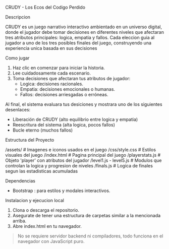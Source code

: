 CRUDY - Los Ecos del Codigo Perdido

Descripcion

CRUDY es un juego narrativo interactivo ambientado en un universo digital, donde el jugador debe tomar decisiones en diferentes niveles que afectaran tres atributos principales: logica, empatia y fallos. Cada eleccion guia al jugador a uno de los tres posibles finales del juego, construyendo una experiencia unica basada en sus decisiones

Como jugar

1. Haz clic en comenzar para iniciar la historia.
2. Lee cuidadosamente cada escenario.
3. Toma decisiones que afectaran tus atributos de jugador:
   - Logica: decisiones racionales.
   - Empatia: decisiones emocionales o humanas.
   - Fallos: decisiones arriesgadas o erróneas.

Al final, el sistema evaluara tus desiciones y mostrara uno de los siguientes desenlaces:
- Liberación de CRUDY (alto equilibrio entre logica y empatia)
- Reescritura del sistema (alta logica, pocos fallos)
- Bucle eterno (muchos fallos)

Estructura del Proyecto

/assets/               # Imagenes e iconos usados en el juego
/css/style.css         # Estilos visuales del juego
/index.html            # Pagina principal del juego
/playerstats.js        # Objeto 'player' con atributos del jugador
/level1.js - level5.js # Modulos que controlan la logica y progresion de niveles
/finals.js             # Logica de finales segun las estadisticas acumuladas


Dependencias

- Bootstrap : para estilos y modales interactivos.

Instalacion y ejecucion local

1. Clona o descarga el repositorio.
2. Asegurate de tener una estructura de carpetas similar a la mencionada arriba.
3. Abre index.html en tu navegador.

> No se requiere servidor backend ni compiladores, todo funciona en el navegador con JavaScript puro.
